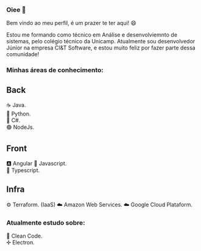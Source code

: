 ### Oiee 🤗   

Bem vindo ao meu perfil, é um prazer te ter aqui! 😄   

Estou me formando como técnico em Análise e desenvolviemnto de sistemas, pelo colégio técnico da Unicamp. Atualmente sou desenvolvedor Júnior na empresa CI&T Software, e estou muito feliz por fazer parte dessa comunidade!

### Minhas áreas de conhecimento:   

## Back   

☕️ Java.   
🐍 Python.   
📌 C#.   
🟢 NodeJs.

## Front   

🅰️ Angular
📌 Javascript.   
📌 Typescript.   

## Infra   

⚙️ Terraform. (IaaS)
☁️ Amazon Web Services.
☁️ Google Cloud Plataform.

### Atualmente estudo sobre:

📘 Clean Code.   
✢ Electron.   

